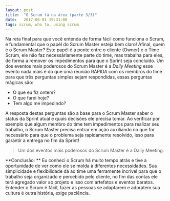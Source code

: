 ```yaml
---
layout: post
title:  "O Scrum tá na área (parte 3/3)"
date:   2017-06-01 19:31:00
tags: scrum, who to, using scrum
---
```

Na reta final para que você entenda de forma fácil como funciona o Scrum, é fundamental que o papél do Scrum Master esteja bem claro! Afinal, quem é o Scrum Master? Este papél é a ponte entre o cliente (Owner) e o Time Scrum, ele não faz necessáriamente parte do time, mas trabalha para eles, de forma a remover os impedimentos para que o Sprint seja concluído. Um dos eventos mais poderosos do Scrum Master é a *Daily Meeting* esse evento nada mais é do que uma reunião RÁPIDA com os membros do time para que três perguntas simples sejam respondidas, essas perguntas mágicas são: 
* O que eu fiz ontem?
* O que farei hoje?
* Tem algo me impedindo?

A resposta destas perguntas são a base para o Scrum Master saber o status da Sprint atual e quais decisões ele precisa tomar. Ao verificar por exemplo que algum membro do time tem impedimentos para realizar seu trabalho, o Scrum Master precisa entrar em ação auxiliando no que for necessário para que o problema seja rapidamente resolvido, isso para garantir a entrega no fim da Sprint!
>Um dos eventos mais poderosos do Scrum Master é a Daily Meeting.

**Conclusão: **
Eu conheci o Scrum há muito tempo atrás e tive a oportunidade de ver como ele se molda à diferentes necessidades. Sua simplicidade e flexibilidade dá ao time uma ferramente incrível para que o trabalho seja organizado e percebido pelo cliente, no fim das contas ele terá agregado valor ao projeto e isso com artefatos e eventos baratos. Entender o Scrum é fácil, fazer as pessoas se adaptarem e adoratem sua cultura é outra história, exige paciência.
